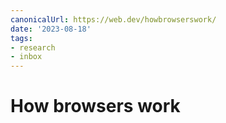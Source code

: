 ```yaml
---
canonicalUrl: https://web.dev/howbrowserswork/
date: '2023-08-18'
tags:
- research
- inbox
---
```


# How browsers work
